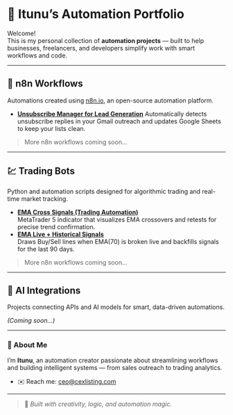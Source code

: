 # 🚀 Itunu’s Automation Portfolio

Welcome!  
This is my personal collection of **automation projects** — built to help businesses, freelancers, and developers simplify work with smart workflows and code.

---

## 🧩 n8n Workflows
Automations created using [n8n.io](https://n8n.io), an open-source automation platform.

- [**Unsubscribe Manager for Lead Generation**](https://github.com/E2nuu/itunu-automation-portfolio/tree/main/n8n-workflows)
  Automatically detects unsubscribe replies in your Gmail outreach and updates Google Sheets to keep your lists clean.

> More n8n workflows coming soon...

---

## 💹 Trading Bots
Python and automation scripts designed for algorithmic trading and real-time market tracking.

- [**EMA Cross Signals (Trading Automation)**](https://github.com/E2nuu/itunu-automation-portfolio/tree/main/trading-automations/ema-cross-signals)  
  MetaTrader 5 indicator that visualizes EMA crossovers and retests for precise trend confirmation.
- [**EMA Live + Historical Signals**](https://github.com/E2nuu/itunu-automation-portfolio/tree/main/trading-automations/ema-live-historical-signals)  
  Draws Buy/Sell lines when EMA(70) is broken live and backfills signals for the last 90 days.


> More n8n workflows coming soon...

---

## 🤖 AI Integrations
Projects connecting APIs and AI models for smart, data-driven automations.

*(Coming soon...)*

---

### 👋 About Me
I’m **Itunu**, an automation creator passionate about streamlining workflows and building intelligent systems — from sales outreach to trading analytics.  

  
- ✉️ Reach me: ceo@cexlisting.com

---

> 🧠 *Built with creativity, logic, and automation magic.*
